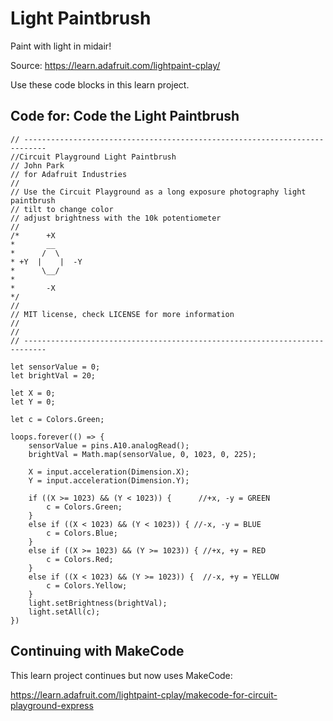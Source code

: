 # Light Paintbrush

Paint with light in midair!

Source: https://learn.adafruit.com/lightpaint-cplay/

Use these code blocks in this learn project.

## Code for: Code the Light Paintbrush

```blocks
// ---------------------------------------------------------------------------
//Circuit Playground Light Paintbrush
// John Park
// for Adafruit Industries
//
// Use the Circuit Playground as a long exposure photography light paintbrush
// tilt to change color
// adjust brightness with the 10k potentiometer
//
/*      +X 
*       __
*      /  \  
* +Y  |    |  -Y
*      \__/
*      
*       -X
*/
//
// MIT license, check LICENSE for more information
//
//
// ---------------------------------------------------------------------------

let sensorValue = 0;
let brightVal = 20;

let X = 0;
let Y = 0;

let c = Colors.Green;

loops.forever(() => {
    sensorValue = pins.A10.analogRead();
    brightVal = Math.map(sensorValue, 0, 1023, 0, 225);

    X = input.acceleration(Dimension.X);
    Y = input.acceleration(Dimension.Y);

    if ((X >= 1023) && (Y < 1023)) {      //+x, -y = GREEN
        c = Colors.Green;
    }
    else if ((X < 1023) && (Y < 1023)) { //-x, -y = BLUE
        c = Colors.Blue;
    }
    else if ((X >= 1023) && (Y >= 1023)) { //+x, +y = RED
        c = Colors.Red;
    }
    else if ((X < 1023) && (Y >= 1023)) {  //-x, +y = YELLOW
        c = Colors.Yellow;
    }
    light.setBrightness(brightVal);
    light.setAll(c);
})
```

## Continuing with MakeCode

This learn project continues but now uses MakeCode:

https://learn.adafruit.com/lightpaint-cplay/makecode-for-circuit-playground-express
